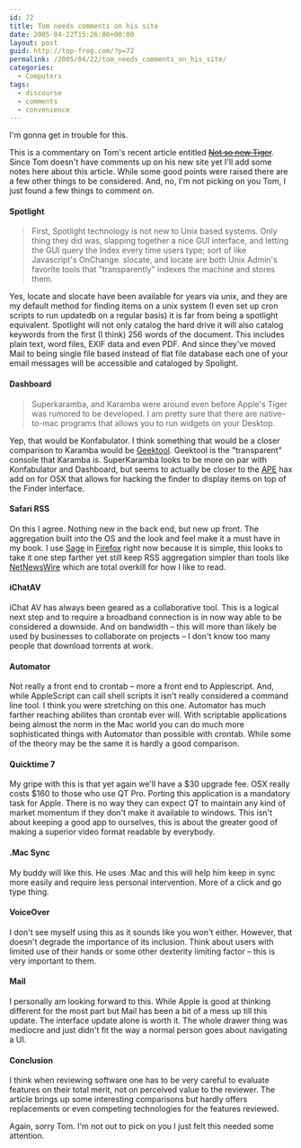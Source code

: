 ```yaml
---
id: 72
title: Tom needs comments on his site
date: 2005-04-22T15:26:00+00:00
layout: post
guid: http://top-frog.com/?p=72
permalink: /2005/04/22/tom_needs_comments_on_his_site/
categories:
  - Computers
tags:
  - discourse
  - comments
  - convenience
---
```

I'm gonna get in trouble for this.

This is a commentary on Tom's recent article entitled ~~[Not so new Tiger](http://www.milkbasilica.com/?m=23)~~. Since Tom doesn't have comments up on his new site yet I'll add some notes here about this article. While some good points were raised there are a few other things to be considered. And, no, I'm not picking on you Tom, I just found a few things to comment on.

#### Spotlight

> First, Spotlight technology is not new to Unix based systems. Only thing they did was, slapping together a nice GUI interface, and letting the GUI query the Index every time users type; sort of like Javascript's OnChange. slocate, and locate are both Unix Admin's favorite tools that "transparently" indexes the machine and stores them.

Yes, locate and slocate have been available for years via unix, and they are my default method for finding items on a unix system (I even set up cron scripts to run updatedb on a regular basis) it is far from being a spotlight equivalent. Spotlight will not only catalog the hard drive it will also catalog keywords from the first (I think) 256 words of the document. This includes plain text, word files, EXIF data and even PDF. And since they've moved Mail to being single file based instead of flat file database each one of your email messages will be accessible and cataloged by Spolight.

#### Dashboard

> Superkaramba, and Karamba were around even before Apple's Tiger was rumored to be developed. I am pretty sure that there are native-to-mac programs that allows you to run widgets on your Desktop.

Yep, that would be Konfabulator. I think something that would be a closer comparison to Karamba would be [Geektool](http://macupdate.com/info.php/id/10404). Geektool is the "transparent" console that Karamba is. SuperKaramba looks to be more on par with Konfabulator and Dashboard, but seems to actually be closer to the [APE](http://www.unsanity.com/haxies/ape) hax add on for OSX that allows for hacking the finder to display items on top of the Finder interface.

#### Safari RSS

On this I agree. Nothing new in the back end, but new up front. The aggregation built into the OS and the look and feel make it a must have in my book. I use [Sage](http://sage.mozdev.org/) in [Firefox](http://www.mozilla.org/products/firefox/) right now because it is simple, this looks to take it one step farther yet still keep RSS aggregation simpler than tools like [NetNewsWire](http://ranchero.com/netnewswire/) which are total overkill for how I like to read.

#### iChatAV

iChat AV has always been geared as a collaborative tool. This is a logical next step and to require a broadband connection is in now way able to be considered a downside. And on bandwidth – this will more than likely be used by businesses to collaborate on projects – I don't know too many people that download torrents at work.

#### Automator

Not really a front end to crontab – more a front end to Applescript. And, while AppleScript can call shell scripts it isn't really considered a command line tool. I think you were stretching on this one. Automator has much farther reaching abilites than crontab ever will. With scriptable applications being almost the norm in the Mac world you can do much more sophisticated things with Automator than possible with crontab. While some of the theory may be the same it is hardly a good comparison.

#### Quicktime 7

My gripe with this is that yet again we'll have a $30 upgrade fee. OSX really costs $160 to those who use QT Pro. Porting this application is a mandatory task for Apple. There is no way they can expect QT to maintain any kind of market momentum if they don't make it available to windows. This isn't about keeping a good app to ourselves, this is about the greater good of making a superior video format readable by everybody.

#### .Mac Sync

My buddy will like this. He uses .Mac and this will help him keep in sync more easily and require less personal intervention. More of a click and go type thing.

#### VoiceOver

I don't see myself using this as it sounds like you won't either. However, that doesn't degrade the importance of its inclusion. Think about users with limited use of their hands or some other dexterity limiting factor – this is very important to them.

#### Mail

I personally am looking forward to this. While Apple is good at thinking different for the most part but Mail has been a bit of a mess up till this update. The interface update alone is worth it. The whole drawer thing was mediocre and just didn't fit the way a normal person goes about navigating a UI.

#### Conclusion

I think when reviewing software one has to be very careful to evaluate features on their total merit, not on perceived value to the reviewer. The article brings up some interesting comparisons but hardly offers replacements or even competing technologies for the features reviewed.

Again, sorry Tom. I'm not out to pick on you I just felt this needed some attention.